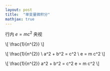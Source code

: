 ```yaml
---
layout: post
title:  "单变量微积分"
mathjax: true
---
```


行内 $e = m c^2$ 央视

\\[ \frac{1}{n^{2}} \\]

\\[ 
    \frac{1}{n^{2}}  \\
    a^2 + b^2 = c^2 \\
    e = m c^2
\\]

\\[ 
\frac{1}{n^{2}} 
a^2 + b^2 = c^2
e = m c^2
\\]